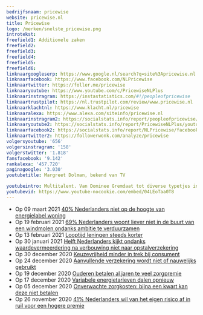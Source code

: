```yaml
---
bedrijfsnaam: pricewise  
website: pricewise.nl   
title: Pricewise  
logo: /merken/snelste_pricewise.png  
introtekst:   
freefield1: Additionele zaken  
freefield2:   
freefield3:   
freefield4:   
freefield5:   
freefield6:   
linknaargoogleserp: https://www.google.nl/search?q=site%3Apricewise.nl  
linknaarfacebook: https://www.facebook.com/NLPricewise  
linknaartwitter: https://foller.me/pricewise  
linknaaryoutube: https://www.youtube.com/c/PricewiseNLPlus  
linknaarinstragram: https://instastatistics.com/#!/peopleofpricewise  
linknaartrustpilot: https://nl.trustpilot.com/review/www.pricewise.nl  
linknaarklachtnl: https://www.klacht.nl/pricewise  
linknaaralexa: https://www.alexa.com/siteinfo/pricewise.nl  
linknaarinstragram2: https://socialstats.info/report/peopleofpricewise/instagram  
linknaaryoutube2: https://socialstats.info/report/PricewiseNLPlus/youtube  
linknaarfacebook2: https://socialstats.info/report/NLPricewise/facebook  
linknaartwitter2: https://followerwonk.com/analyze/pricewise  
volgersyoutube: '656'  
volgersinstragram: '158'  
volgerstwitter: '1.818'  
fansfacebook: '9.142'  
rankalexa: '457.720'  
paginagoogle: '3.030'  
youtubetitle: Margreet Dolman, bekend van TV  

youtubeintro: Multitalent. Van Dominee Gremdaat tot diverse typetjes in commercials van Pricewise. Vond deze video interessanter om te kijken dan de commercials.  
youtubevid: https://www.youtube-nocookie.com/embed/04LEoTaa0T8  
---
```


 


- Op 09 maart 2021 [40% Nederlanders niet op de hoogte van energielabel woning](https://www.pricewise.nl/blog/40-procent-nederlanders-niet-op-hoogte-label-woning/)
- Op 19 februari 2021 [69% Nederlanders woont liever niet in de buurt van een windmolen ondanks ambitie te verduurzamen](https://www.pricewise.nl/blog/69-procent-nederlanders-woont-liever-niet-bij-windmolen/)
- Op 13 februari 2021 [Looptijd leningen steeds korter](https://www.pricewise.nl/blog/looptijd-leningen-steeds-korter/)
- Op 30 januari 2021 [Helft Nederlanders kijkt ondanks waardevermeerdering na verbouwing niet naar opstalverzekering](https://www.pricewise.nl/blog/nederlander-kijkt-na-verbouwing-niet-naar-opstal/)
- Op 30 december 2020 [Keuzevrijheid minder in trek bij consument](https://www.pricewise.nl/blog/keuzevrijheid-minder-in-trek-bij-consument/)
- Op 24 december 2020 [Aanvullende verzekering wordt niet of nauwelijks gebruikt](https://www.pricewise.nl/blog/aanvullend-niet-of-nauwelijks-gebruikt/)
- Op 19 december 2020 [Ouderen betalen al jaren te veel zorgpremie](https://www.pricewise.nl/blog/ouderen-betalen-al-jaren-te-veel-premie/)
- Op 17 december 2020 [Variabele energietarieven dalen opnieuw](https://www.pricewise.nl/blog/derde-daling-op-rij-tarieven-variabel/)
- Op 05 december 2020 [Onverwachte zorgkosten: bijna een kwart kan deze niet betalen](https://www.pricewise.nl/blog/bijna-kwart-kan-onverwachte-zorgkosten-niet-betalen/)
- Op 26 november 2020 [41% Nederlanders wil van het eigen risico af in ruil voor een hogere premie](https://www.pricewise.nl/blog/afschaffen-eigen-risico/)

